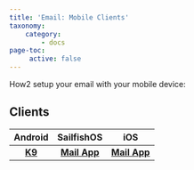 ```yaml
---
title: 'Email: Mobile Clients'
taxonomy:
    category:
        - docs
page-toc:
     active: false
---
```


How2 setup your email with your mobile device:

## Clients

|**Android**|**SailfishOS**|**iOS**|
|:--:|:--:|:--:|
|**[K9](k9)**|**[Mail App](sailfishos)**|**[Mail App](ios)**|

